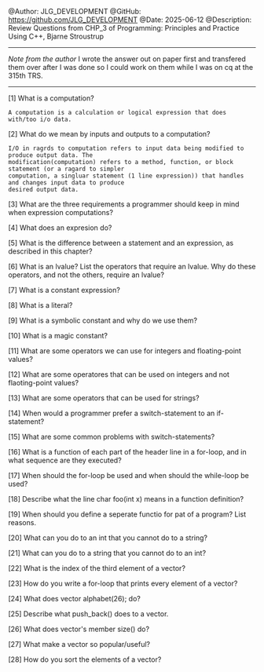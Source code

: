 @Author: JLG_DEVELOPMENT
@GitHub: https://github.com/JLG_DEVELOPMENT
@Date: 2025-06-12
@Description: Review Questions from CHP_3 of Programming: Principles and Practice Using C++, Bjarne Stroustrup

-----------------------------
*Note from the author*
I wrote the answer out on paper first and transfered them over after I was done so I could work on them while
I was on cq at the 315th TRS.

-----------------------------

[1] What is a computation?

    A computation is a calculation or logical expression that does with/too i/o data.


[2] What do we mean by inputs and outputs to a computation?

    I/O in ragrds to computation refers to input data being modified to produce output data. The 
    modification(computation) refers to a method, function, or block statement (or a ragard to simpler
    computation, a singluar statement (1 line expression)) that handles and changes input data to produce
    desired output data.


[3] What are the three requirements a programmer should keep in mind when expression computations?


[4] What does an expresion do?


[5] What is the difference between a statement and an expression, as described in this chapter?


[6] What is an lvalue? List the operators that require an lvalue. Why do these operators, and not the others, require an lvalue?


[7] What is a constant expression?


[8] What is a literal?


[9] What is a symbolic constant and why do we use them?


[10] What is a magic constant?


[11] What are some operators we can use for integers and floating-point values?


[12] What are some operatores that can be used on integers and not flaoting-point values?


[13] What are some operators that can be used for strings?


[14] When would a programmer prefer a switch-statement to an if-statement?


[15] What are some common problems with switch-statements?


[16] What is a function of each part of the header line in a for-loop, and in what sequence are they executed?


[17] When should the for-loop be used and when should the while-loop be used?


[18] Describe what the line char foo(int x) means in a function definition?


[19] When should you define a seperate functio for pat of a program? List reasons.


[20] What can you do to an int that you cannot do to a string?


[21] What can you do to a string that you cannot do to an int?


[22] What is the index of the third element of a vector?


[23] How do you write a for-loop that prints every element of a vector?


[24] What does vector<char> alphabet(26); do?


[25] Describe what push_back() does to a vector.


[26] What does vector's member size() do?


[27] What make a vector so popular/useful?


[28] How do you sort the elements of a vector?